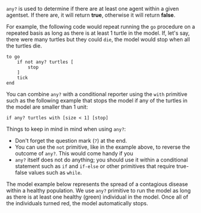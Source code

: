 `any?` is used to determine if there are at least one agent within a given agentset. If there are, it will return **true**, otherwise it will return **false**.



For example, the following code would repeat running the `go` procedure on a repeated basis as long as there is at least 1 turtle in the model. If, let's say, there were many turtles but they could `die`, the model would stop when all the turtles die.



```
to go
	if not any? turtles [
		stop
	]
	tick
end
```



You can combine `any?` with a conditional reporter using the `with` primitive such as the following example that stops the model if any of the turtles in the model are smaller than 1 unit: 



```
if any? turtles with [size < 1] [stop]
```



Things to keep in mind in mind when using `any?`: 

* Don't forget the question mark (`?`) at the end. 
* You can use the `not` primitive, like in the example above, to reverse the outcome of `any?`. This would come handy if you 
* `any?` itself does not do anything; you should use it within a conditional statement such as `if` and `if-else` or other primitives that require true-false values such as `while`. 



The model example below represents the spread of a contagious disease within a healthy population. We use `any?` primitive to run the model as long as there is at least one healthy (green) individual in the model. Once all of the individuals turned red, the model automatically stops.